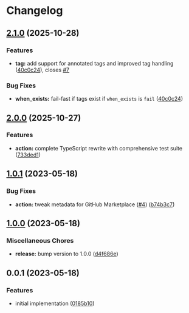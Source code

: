 # Changelog

## [2.1.0](https://github.com/jimeh/update-tags-action/compare/v2.0.0...v2.1.0) (2025-10-28)


### Features

* **tag:** add support for annotated tags and improved tag handling ([40c0c24](https://github.com/jimeh/update-tags-action/commit/40c0c24c3478fe96765282b3f82b7f72696f0e92)), closes [#7](https://github.com/jimeh/update-tags-action/issues/7)


### Bug Fixes

* **when_exists:** fail-fast if tags exist if `when_exists` is `fail` ([40c0c24](https://github.com/jimeh/update-tags-action/commit/40c0c24c3478fe96765282b3f82b7f72696f0e92))

## [2.0.0](https://github.com/jimeh/update-tags-action/compare/v1.0.1...v2.0.0) (2025-10-27)


### Features

* **action:** complete TypeScript rewrite with comprehensive test suite ([733ded1](https://github.com/jimeh/update-tags-action/commit/733ded1f0b9727d99d299cd42258479b4e64b27d))

## [1.0.1](https://github.com/jimeh/update-tags-action/compare/v1.0.0...v1.0.1) (2023-05-18)


### Bug Fixes

* **action:** tweak metadata for GitHub Marketplace
  ([#4](https://github.com/jimeh/update-tags-action/issues/4))
  ([b74b3c7](https://github.com/jimeh/update-tags-action/commit/b74b3c77fc20bdfd61e29dbf680a9f84612e5fda))

## [1.0.0](https://github.com/jimeh/update-tags-action/compare/v0.0.1...v1.0.0) (2023-05-18)


### Miscellaneous Chores

* **release:** bump version to 1.0.0
  ([d4f686e](https://github.com/jimeh/update-tags-action/commit/d4f686ef9ff51ff4426907f89983bd286903c23e))

## 0.0.1 (2023-05-18)


### Features

* initial implementation
  ([0185b10](https://github.com/jimeh/update-tags-action/commit/0185b100ff1752ce06ade4b147b6befb8c37e525))
